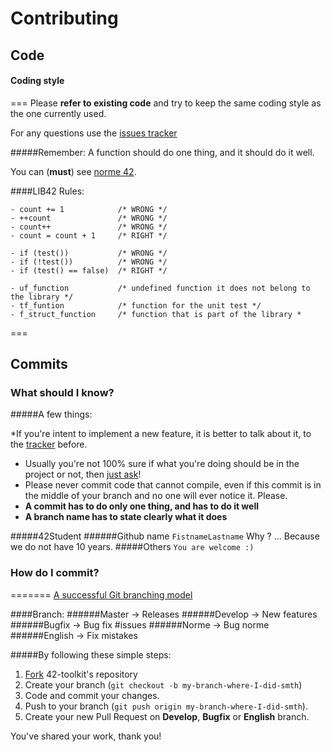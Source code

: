 Contributing
======

## Code

#### Coding style

===
Please **refer to existing code** and try to keep the same coding style as the one currently used.

For any questions use the [issues tracker](https://github.com/QuentinPerez/42-toolkit/issues)

#####Remember:
	A function should do one thing, and it should do it well.

You can (**must**) see [norme 42](https://docs.google.com/file/d/0Byas2-wgCXhnMTR0ak5XeTNEalE/edit?usp=sharing).

####LIB42 Rules:

	- count += 1			/* WRONG */
	- ++count				/* WRONG */
	- count++ 				/* WRONG */
	- count = count + 1		/* RIGHT */

	- if (test())			/* WRONG */
	- if (!test())			/* WRONG */
	- if (test() == false)	/* RIGHT */

	- uf_function			/* undefined function it does not belong to the library */
	- tf_funtion			/* function for the unit test */
	- f_struct_function		/* function that is part of the library *

===
## Commits

### What should I know?

#####A few things:

*If you're intent to implement a new feature, it is better to talk about it, to the [tracker](https://github.com/QuentinPerez/42-toolkit/issues) before.
* Usually you're not 100% sure if what you're doing should be in the project or not, then [just ask](https://github.com/QuentinPerez/42-toolkit/issues)!
* Please never commit code that cannot compile, even if this commit is in the middle of your branch and no one will ever notice it. Please.
* **A commit has to do only one thing, and has to do it well**
* **A branch name has to state clearly what it does**

#####42Student
######Github name
`FistnameLastname` Why ? ... Because we do not have 10 years.
#####Others
`You are welcome :)`


### How do I commit?

=======
[A successful Git branching model](http://nvie.com/posts/a-successful-git-branching-model/)

####Branch:
######Master
-> Releases
######Develop
-> New features
######Bugfix
-> Bug fix #issues
######Norme
-> Bug norme
######English
-> Fix mistakes

#####By following these simple steps:

1. [Fork](https://github.com/QuentinPerez/42-toolkit/fork) 42-toolkit's repository
2. Create your branch (`git checkout -b my-branch-where-I-did-smth`)
3. Code and commit your changes.
4. Push to your branch (`git push origin my-branch-where-I-did-smth`).
5. Create your new Pull Request on **Develop**, **Bugfix** or **English** branch.

You've shared your work, thank you!
